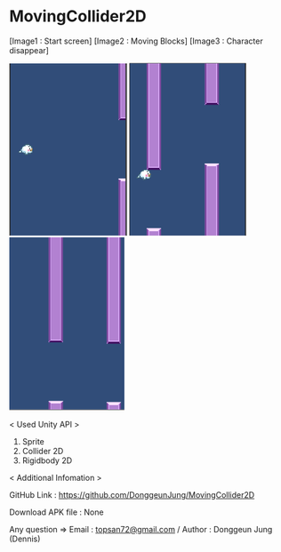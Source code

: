 # MovingCollider2D

[Image1 : Start screen]
[Image2 : Moving Blocks]
[Image3 : Character disappear]

<div>
<img src="https://github.com/DonggeunJung/MovingCollider2D/blob/master/Etc/MovingCollider2D_Capture01.png?raw=true width="400px"></img>
<img src="https://github.com/DonggeunJung/MovingCollider2D/blob/master/Etc/MovingCollider2D_Capture02.png?raw=true width="400px"></img>
<img src="https://github.com/DonggeunJung/MovingCollider2D/blob/master/Etc/MovingCollider2D_Capture03.png?raw=true width="400px"></img>
</div>


< Used Unity API >
1. Sprite
2. Collider 2D
3. Rigidbody 2D


< Additional Infomation >

GitHub Link : https://github.com/DonggeunJung/MovingCollider2D

Download APK file : None

Any question => Email : topsan72@gmail.com / Author : Donggeun Jung (Dennis)
